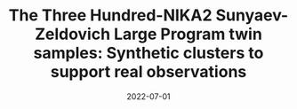---
title: "The Three Hundred-NIKA2 Sunyaev-Zeldovich Large Program twin samples: Synthetic clusters to support real observations"
collection: publications
permalink: /publication/2022-07-01-The-Three-Hundred-NIKA2-Sunyaev-Zeldovich-Large-Program-twin-samples-Synthetic-clusters-to-support-real-observations
date: 2022-07-01
venue: 'In the proceedings of mm Universe @ NIKA2 - Observing the mm Universe with the NIKA2 Camera'
citation: ' A. Paliwal,  E. Artis,  W. Cui et al., &quot;The Three Hundred-NIKA2 Sunyaev-Zeldovich Large Program twin samples: Synthetic clusters to support real observations.&quot; In the proceedings of mm Universe @ NIKA2 - Observing the mm Universe with the NIKA2 Camera, 2022.'
---